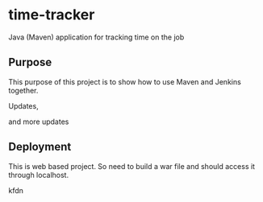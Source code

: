 # time-tracker
Java (Maven) application for tracking time on the job

## Purpose

This purpose of this project is to show how to use Maven and Jenkins together.

Updates, 

and more updates

## Deployment

This is web based project. So need to build a war file and should access it through localhost.


kfdn
